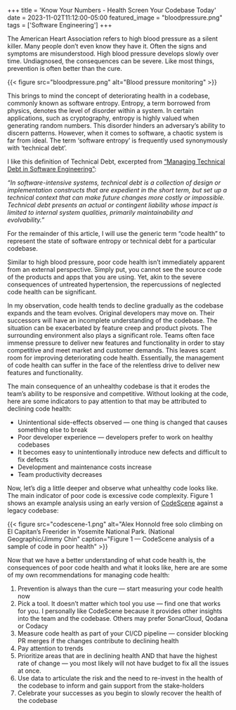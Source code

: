 +++
title = 'Know Your Numbers - Health Screen Your Codebase Today'
date = 2023-11-02T11:12:00-05:00
featured_image = "bloodpressure.png"
tags = ['Software Engineering']
+++

The American Heart Association refers to high blood pressure as a silent killer. Many people don’t even know they have it. Often the signs and symptoms are misunderstood. High blood pressure develops slowly over time. Undiagnosed, the consequences can be severe. Like most things, prevention is often better than the cure.

{{< figure src="bloodpressure.png" alt="Blood pressure monitoring" >}}

This brings to mind the concept of deteriorating health in a codebase, commonly known as software entropy. Entropy, a term borrowed from physics, denotes the level of disorder within a system. In certain applications, such as cryptography, entropy is highly valued when generating random numbers. This disorder hinders an adversary’s ability to discern patterns. However, when it comes to software, a chaotic system is far from ideal. The term ‘software entropy’ is frequently used synonymously with ‘technical debt’.

I like this definition of Technical Debt, excerpted from [“Managing Technical Debt in Software Engineering”](https://drops.dagstuhl.de/opus/volltexte/2016/6693/pdf/dagrep_v006_i004_p110_s16162.pdf):

_“In software-intensive systems, technical debt is a collection of design or implementation constructs that are expedient in the short term, but set up a technical context that can make future changes more costly or impossible. Technical debt presents an actual or contingent liability whose impact is limited to internal system qualities, primarily maintainability and evolvability.”_

For the remainder of this article, I will use the generic term “code health” to represent the state of software entropy or technical debt for a particular codebase.

Similar to high blood pressure, poor code health isn’t immediately apparent from an external perspective. Simply put, you cannot see the source code of the products and apps that you are using. Yet, akin to the severe consequences of untreated hypertension, the repercussions of neglected code health can be significant.

In my observation, code health tends to decline gradually as the codebase expands and the team evolves. Original developers may move on. Their successors will have an incomplete understanding of the codebase. The situation can be exacerbated by feature creep and product pivots. The surrounding environment also plays a significant role. Teams often face immense pressure to deliver new features and functionality in order to stay competitive and meet market and customer demands. This leaves scant room for improving deteriorating code health. Essentially, the management of code health can suffer in the face of the relentless drive to deliver new features and functionality.

The main consequence of an unhealthy codebase is that it erodes the team’s ability to be responsive and competitive. Without looking at the code, here are some indicators to pay attention to that may be attributed to declining code health:

- Unintentional side-effects observed — one thing is changed that causes something else to break
- Poor developer experience — developers prefer to work on healthy codebases
- It becomes easy to unintentionally introduce new defects and difficult to fix defects
- Development and maintenance costs increase
- Team productivity decreases

Now, let’s dig a little deeper and observe what unhealthy code looks like. The main indicator of poor code is excessive code complexity. Figure 1 shows an example analysis using an early version of [CodeScene](https://codescene.com/) against a legacy codebase:

{{< figure src="codescene-1.png" alt="Alex Honnold free solo climbing on El Capitan’s Freerider in Yosemite National Park. (National Geographic/Jimmy Chin" caption="Figure 1 — CodeScene analysis of a sample of code in poor health" >}}

Now that we have a better understanding of what code health is, the consequences of poor code health and what it looks like, here are are some of my own recommendations for managing code health:

1. Prevention is always than the cure — start measuring your code health now
2. Pick a tool. It doesn’t matter which tool you use — find one that works for you. I personally like CodeScene because it provides other insights into the team and the codebase. Others may prefer SonarCloud, Qodana or Codacy
3. Measure code health as part of your CI/CD pipeline — consider blocking PR merges if the changes contribute to declining health
4. Pay attention to trends
5. Prioritize areas that are in declining health AND that have the highest rate of change — you most likely will not have budget to fix all the issues at once.
6. Use data to articulate the risk and the need to re-invest in the health of the codebase to inform and gain support from the stake-holders
7. Celebrate your successes as you begin to slowly recover the health of the codebase
